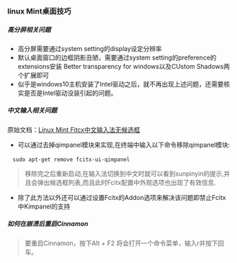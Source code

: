 ### linux Mint桌面技巧

##### 高分屏相关问题
* 高分屏需要通过system setting的display设定分辨率
* 默认桌面窗口的边框阴影丑陋，需要通过system setting的preference的extensions安装
Better transparency for windows以及CUstom Shadows两个扩展即可
* 似乎是windows10主机安装了Intel驱动之后，就不再出现上述问题，还需要核实是否是Intel驱动没装引起的问题。

##### 中文输入相关问题
原始文档：[Linux Mint Fitcx中文输入法无候选框](http://www.voidcn.com/article/p-cueldmsk-gz.html "Linux Mint Fitcx中文输入法无候选框")

* 可以通过去掉qimpanel模块来实现,在终端中输入以下命令移除qimpanel模块:

    `sudo apt-get remove fcitx-ui-qimpanel`
    
> 移除完之后重新启动,在输入法切换到中文时就可以看到sunpinyin的提示,并且会弹出候选框列表,而且此时Fcitx配置中外观选项也出现了有效信息.
* 除了此方法以外还可以通过设置Fcitx的Addon选项来解决该问题即禁止Fcitx中Kimpanel的支持

##### 如何在崩溃后重启Cinnamon

>  要重启Cinnamon，按下Alt + F2 将会打开一个命令菜单，输入r并按下回车。